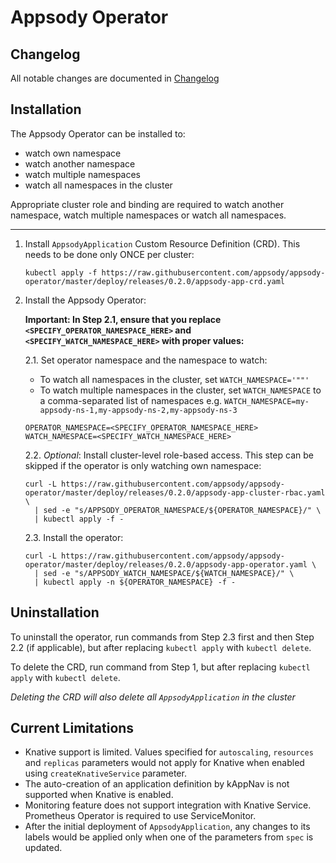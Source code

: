 # Appsody Operator

## Changelog

All notable changes are documented in [Changelog](/CHANGELOG.md#0.2.0)

## Installation

The Appsody Operator can be installed to:

- watch own namespace
- watch another namespace
- watch multiple namespaces
- watch all namespaces in the cluster

Appropriate cluster role and binding are required to watch another namespace, watch multiple namespaces or watch all namespaces.

---

1. Install `AppsodyApplication` Custom Resource Definition (CRD). This needs to be done only ONCE per cluster:

    ```console
    kubectl apply -f https://raw.githubusercontent.com/appsody/appsody-operator/master/deploy/releases/0.2.0/appsody-app-crd.yaml
    ```

2. Install the Appsody Operator:

    **Important: In Step 2.1, ensure that you replace  `<SPECIFY_OPERATOR_NAMESPACE_HERE>` and `<SPECIFY_WATCH_NAMESPACE_HERE>` with proper values:**

    2.1. Set operator namespace and the namespace to watch:

    - To watch all namespaces in the cluster, set `WATCH_NAMESPACE='""'`
    - To watch multiple namespaces in the cluster, set `WATCH_NAMESPACE` to a comma-separated list of namespaces e.g. `WATCH_NAMESPACE=my-appsody-ns-1,my-appsody-ns-2,my-appsody-ns-3`

    ```console
    OPERATOR_NAMESPACE=<SPECIFY_OPERATOR_NAMESPACE_HERE>
    WATCH_NAMESPACE=<SPECIFY_WATCH_NAMESPACE_HERE>
    ```

    2.2. _Optional_: Install cluster-level role-based access. This step can be skipped if the operator is only watching own namespace:
  
    ```console
    curl -L https://raw.githubusercontent.com/appsody/appsody-operator/master/deploy/releases/0.2.0/appsody-app-cluster-rbac.yaml \
      | sed -e "s/APPSODY_OPERATOR_NAMESPACE/${OPERATOR_NAMESPACE}/" \
      | kubectl apply -f -
    ```

    2.3. Install the operator:

    ```console
    curl -L https://raw.githubusercontent.com/appsody/appsody-operator/master/deploy/releases/0.2.0/appsody-app-operator.yaml \
      | sed -e "s/APPSODY_WATCH_NAMESPACE/${WATCH_NAMESPACE}/" \
      | kubectl apply -n ${OPERATOR_NAMESPACE} -f -
    ```

## Uninstallation

To uninstall the operator, run commands from Step 2.3 first and then Step 2.2 (if applicable), but after replacing `kubectl apply` with `kubectl delete`.

To delete the CRD, run command from Step 1, but after replacing `kubectl apply` with `kubectl delete`.

_Deleting the CRD will also delete all `AppsodyApplication` in the cluster_

## Current Limitations

- Knative support is limited. Values specified for `autoscaling`, `resources` and `replicas` parameters would not apply for Knative when enabled using `createKnativeService` parameter.
- The auto-creation of an application definition by kAppNav is not supported when Knative is enabled.
- Monitoring feature does not support integration with Knative Service. Prometheus Operator is required to use ServiceMonitor.
- After the initial deployment of `AppsodyApplication`, any changes to its labels would be applied only when one of the parameters from `spec` is updated.
